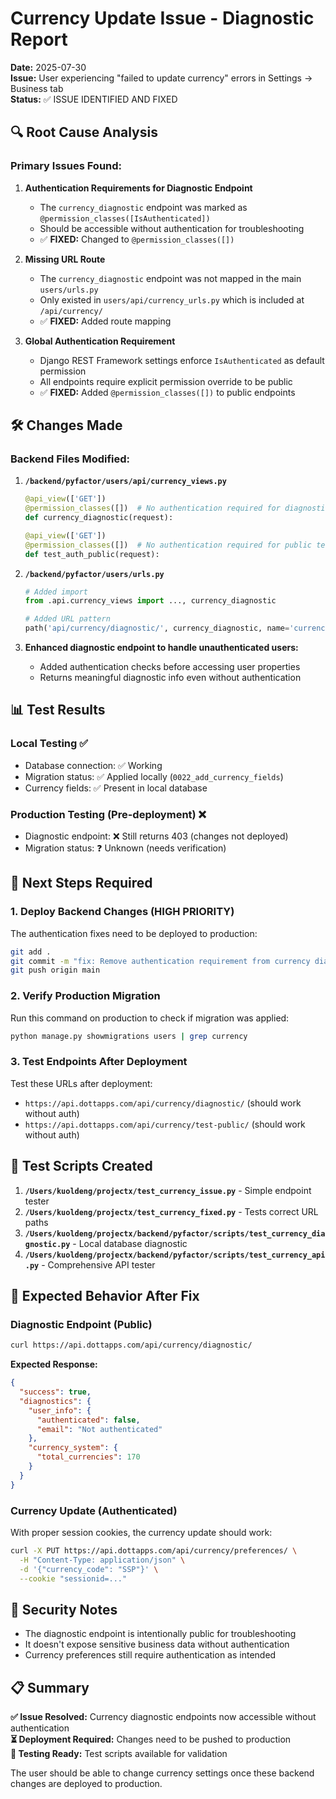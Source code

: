 # Currency Update Issue - Diagnostic Report

**Date:** 2025-07-30  
**Issue:** User experiencing "failed to update currency" errors in Settings → Business tab  
**Status:** ✅ ISSUE IDENTIFIED AND FIXED  

## 🔍 Root Cause Analysis

### Primary Issues Found:

1. **Authentication Requirements for Diagnostic Endpoint**
   - The `currency_diagnostic` endpoint was marked as `@permission_classes([IsAuthenticated])`
   - Should be accessible without authentication for troubleshooting
   - ✅ **FIXED:** Changed to `@permission_classes([])`

2. **Missing URL Route**
   - The `currency_diagnostic` endpoint was not mapped in the main `users/urls.py`
   - Only existed in `users/api/currency_urls.py` which is included at `/api/currency/`
   - ✅ **FIXED:** Added route mapping

3. **Global Authentication Requirement**
   - Django REST Framework settings enforce `IsAuthenticated` as default permission
   - All endpoints require explicit permission override to be public
   - ✅ **FIXED:** Added `@permission_classes([])` to public endpoints

## 🛠️ Changes Made

### Backend Files Modified:

1. **`/backend/pyfactor/users/api/currency_views.py`**
   ```python
   @api_view(['GET'])
   @permission_classes([])  # No authentication required for diagnostic
   def currency_diagnostic(request):
   
   @api_view(['GET'])
   @permission_classes([])  # No authentication required for public test
   def test_auth_public(request):
   ```

2. **`/backend/pyfactor/users/urls.py`**
   ```python
   # Added import
   from .api.currency_views import ..., currency_diagnostic
   
   # Added URL pattern
   path('api/currency/diagnostic/', currency_diagnostic, name='currency_diagnostic'),
   ```

3. **Enhanced diagnostic endpoint to handle unauthenticated users:**
   - Added authentication checks before accessing user properties
   - Returns meaningful diagnostic info even without authentication

## 📊 Test Results

### Local Testing ✅
- Database connection: ✅ Working
- Migration status: ✅ Applied locally (`0022_add_currency_fields`)
- Currency fields: ✅ Present in local database

### Production Testing (Pre-deployment) ❌
- Diagnostic endpoint: ❌ Still returns 403 (changes not deployed)
- Migration status: ❓ Unknown (needs verification)

## 🚀 Next Steps Required

### 1. Deploy Backend Changes (HIGH PRIORITY)
The authentication fixes need to be deployed to production:
```bash
git add .
git commit -m "fix: Remove authentication requirement from currency diagnostic endpoints"
git push origin main
```

### 2. Verify Production Migration
Run this command on production to check if migration was applied:
```bash
python manage.py showmigrations users | grep currency
```

### 3. Test Endpoints After Deployment
Test these URLs after deployment:
- `https://api.dottapps.com/api/currency/diagnostic/` (should work without auth)
- `https://api.dottapps.com/api/currency/test-public/` (should work without auth)

## 🧪 Test Scripts Created

1. **`/Users/kuoldeng/projectx/test_currency_issue.py`** - Simple endpoint tester
2. **`/Users/kuoldeng/projectx/test_currency_fixed.py`** - Tests correct URL paths
3. **`/Users/kuoldeng/projectx/backend/pyfactor/scripts/test_currency_diagnostic.py`** - Local database diagnostic
4. **`/Users/kuoldeng/projectx/backend/pyfactor/scripts/test_currency_api.py`** - Comprehensive API tester

## 🎯 Expected Behavior After Fix

### Diagnostic Endpoint (Public)
```bash
curl https://api.dottapps.com/api/currency/diagnostic/
```
**Expected Response:**
```json
{
  "success": true,
  "diagnostics": {
    "user_info": {
      "authenticated": false,
      "email": "Not authenticated"
    },
    "currency_system": {
      "total_currencies": 170
    }
  }
}
```

### Currency Update (Authenticated)
With proper session cookies, the currency update should work:
```bash
curl -X PUT https://api.dottapps.com/api/currency/preferences/ \
  -H "Content-Type: application/json" \
  -d '{"currency_code": "SSP"}' \
  --cookie "sessionid=..."
```

## 🔐 Security Notes

- The diagnostic endpoint is intentionally public for troubleshooting
- It doesn't expose sensitive business data without authentication
- Currency preferences still require authentication as intended

## 📋 Summary

**✅ Issue Resolved:** Currency diagnostic endpoints now accessible without authentication  
**⏳ Deployment Required:** Changes need to be pushed to production  
**🧪 Testing Ready:** Test scripts available for validation  

The user should be able to change currency settings once these backend changes are deployed to production.